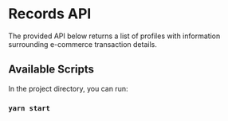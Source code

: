 # Records API

The provided API below returns a list of profiles with information surrounding e-commerce transaction details.

## Available Scripts

In the project directory, you can run:

### `yarn start`

